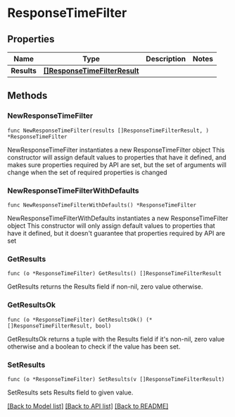 # ResponseTimeFilter

## Properties

Name | Type | Description | Notes
------------ | ------------- | ------------- | -------------
**Results** | [**[]ResponseTimeFilterResult**](ResponseTimeFilterResult.md) |  | 

## Methods

### NewResponseTimeFilter

`func NewResponseTimeFilter(results []ResponseTimeFilterResult, ) *ResponseTimeFilter`

NewResponseTimeFilter instantiates a new ResponseTimeFilter object
This constructor will assign default values to properties that have it defined,
and makes sure properties required by API are set, but the set of arguments
will change when the set of required properties is changed

### NewResponseTimeFilterWithDefaults

`func NewResponseTimeFilterWithDefaults() *ResponseTimeFilter`

NewResponseTimeFilterWithDefaults instantiates a new ResponseTimeFilter object
This constructor will only assign default values to properties that have it defined,
but it doesn't guarantee that properties required by API are set

### GetResults

`func (o *ResponseTimeFilter) GetResults() []ResponseTimeFilterResult`

GetResults returns the Results field if non-nil, zero value otherwise.

### GetResultsOk

`func (o *ResponseTimeFilter) GetResultsOk() (*[]ResponseTimeFilterResult, bool)`

GetResultsOk returns a tuple with the Results field if it's non-nil, zero value otherwise
and a boolean to check if the value has been set.

### SetResults

`func (o *ResponseTimeFilter) SetResults(v []ResponseTimeFilterResult)`

SetResults sets Results field to given value.



[[Back to Model list]](../README.md#documentation-for-models) [[Back to API list]](../README.md#documentation-for-api-endpoints) [[Back to README]](../README.md)


